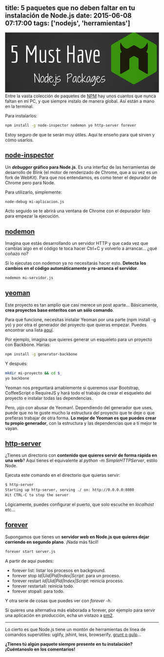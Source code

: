 title: 5 paquetes que no deben faltar en tu instalación de Node.js
date: 2015-06-08 07:17:00
tags: ['nodejs', 'herramientas']
---
![paquetes npm](/images/2015-06/npm-packages.png)
Entre la vasta colección de paquetes de [NPM](https://www.npmjs.com/) hay unos cuantos que nunca faltan en mi PC, y que siempre instalo de manera global. Así están a mano en la terminal.

Para instalarlos:

```bash
npm install -g node-inspector nodemon yo http-server forever
```

Estoy seguro de que te serán muy útiles. Aquí te enseño para qué sirven y cómo usarlos.

## [node-inspector](https://www.npmjs.com/package/node-inspector)

Un ***debugger* gráfico para Node.js**.
Es una interfaz de las herramientas de desarrollo de Blink (el motor de renderizado de Chrome, que a su vez es un fork de WebKit). Para que nos entendamos, es como tener el depurador de Chrome pero para Node.

Para utilizarlo, simplemente:

```bash
node-debug mi-aplicacion.js
```

Acto seguido se te abrirá una ventana de Chrome con el depurador listo para empezar la ejecución.

## [nodemon](https://www.npmjs.com/package/nodemon)

Imagina que estás desarrollando un servidor HTTP y que cada vez que cambias algo en el código te toca hacer Ctrl+C y volverlo a arrancar... ¿qué coñazo no?

Si lo ejecutas con nodemon ya no necesitarás hacer esto. **Detecta los cambios en el código automáticamente y re-arranca el servidor**.

```bash
nodemon mi-servidor.js
```

## [yeoman](https://www.npmjs.com/package/yo)

Este proyecto es tan amplio que casi merece un post aparte... Básicamente, **crea proyectos base enteritos con un sólo comando**.

Para que funcione, necesitas instalar Yeoman por una parte (npm install -g yo) y por otra el generador del proyecto que quieras empezar. Puedes encontrar una lista [aquí](http://yeoman.io/generators/).

Por ejemplo, imagina que quieres generar un esqueleto para un proyecto con Backbone. Harías:

```bash
npm install -g generator-backbone
```

Y después:

```bash
mkdir mi-proyecto && cd $_
yo backbone
```

Yeoman nos preguntará amablemente si queremos usar Bootstrap, CoffeeScript o RequireJS y hará todo el trabajo de crear el esqueleto del proyecto e instalar todas las dependencias.

Pero, ¡ojo con abusar de Yeoman!. Dependiendo del generador que uses, puede que no te guste mucho la estructura del proyecto que te deje o que prefieras trabajar de otra forma. **Lo mejor de Yeoman es que puedes crear tu propio generador**, con la estructura y las dependencias que a tí mejor te vayan.


## [http-server](https://www.npmjs.com/package/http-server)

¿Tienes un directorio con **contenido que quieres servir de forma rápida en una web**? Aquí tienes el equivalente al *python -m SimpleHTTPServer*, estilo Node.

Ejecuta este comando en el directorio que quieras servir:

```bash
$ http-server
Starting up http-server, serving ./ on: http://0.0.0.0:8080
Hit CTRL-C to stop the server
```

Lógicamente, puedes configurar el puerto, que solo escuche en *localhost* etc...

## [forever](https://www.npmjs.com/package/forever)

Supongamos que tienes un **servidor web en Node.js que quieres dejar corriendo en segundo plano**. ¡Nada más fácil!

```bash
forever start server.js
```

A partir de aquí puedes:

* forever list: listar los procesos en background.
* forever stop *Id|Uid|Pid|Index|Script*: para un proceso.
* forever restart *Id|Uid|Pid|Index|Script*: reinicia proceso.
* forever restartall: reinicia todo.
* forever stopall: para todo.

Y otra serie de cosas que puedes ver con *forever -h*.

Si quieres una alternativa más elaborada a forever, por ejemplo para servir una aplicación en producción, echa un vistazo a [pm2](https://www.npmjs.com/package/pm2).

---
Lo cierto es que Node.js tiene un montón de herramientas de línea de comandos superútiles: uglify, jshint, less, browserify, [grunt o gulp](http://blog.koalite.com/2015/06/grunt-o-gulp-que-uso/)...

**¿Tienes tú algún paquete siempre presente en tu instalación? ¡Cuéntanoslo en los comentarios!**
